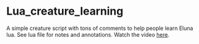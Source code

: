 # Lua_creature_learning
A simple creature script with tons of comments to help people learn Eluna lua. See lua file for notes and annotations.
Watch the video [here](http://www.youtube.com/watch?v=YOUTUBE_VIDEO_ID_HERE).


